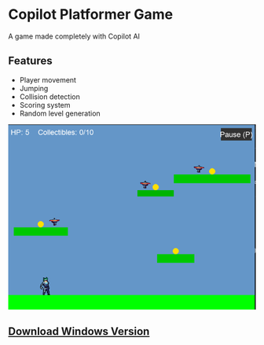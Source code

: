 # Copilot Platformer Game
A game made completely with Copilot AI
## Features
- Player movement
- Jumping
- Collision detection
- Scoring system
- Random level generation

![screenshot](./Screenshot.png)

## [Download Windows Version](https://github.com/ar3h1d/CopilotPlatformerGame/raw/refs/heads/main/main.exe)
